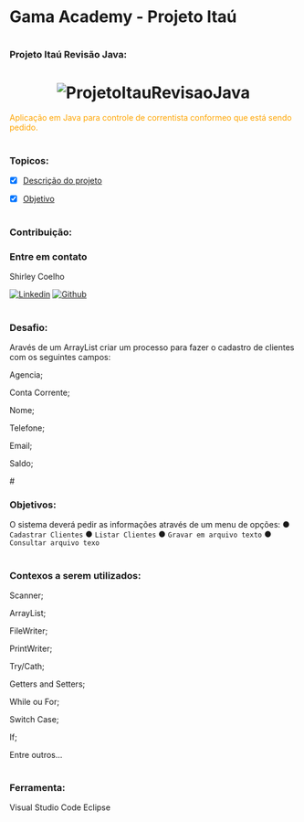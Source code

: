 
# Gama Academy - Projeto Itaú

# <h3> Projeto Itaú Revisão Java: <h3/>

<h1 align="center">
  <img alt="ProjetoItauRevisaoJava" title="ProjetoItauRevisaoJava"  />
</h1>

<p style="color: orange;">Aplicação em Java para controle de correntista conformeo que está sendo pedido.</p>

#
### Topicos:

- [x] [Descrição do projeto](#Desafio)
- [x] [Objetivo ](#Objetivos)



#
### Contribuição:

### Entre em contato

<summary>Shirley Coelho</summary>

[![Linkedin](https://img.shields.io/badge/LinkedIn-0077B5?style=for-the-badge&logo=linkedin&logoColor=white)](http://linkedin.com/in/shirley-esteves-5786a9187)
[![Github](https://img.shields.io/badge/GitHub-100000?style=for-the-badge&logo=github&logoColor=white)](https://github.com/Shirley1317)

	
#
### Desafio:
<p>Aravés de um ArrayList criar um processo para fazer o cadastro de clientes com os seguintes campos:</p>
<p>Agencia;</p>
<p>Conta Corrente;</p>
<p>Nome;</p>
<p>Telefone;</p>
<p>Email;</p>	
<p>Saldo;</p>
#


### Objetivos:
O sistema deverá pedir as informações através de um menu de opções:
● `Cadastrar Clientes`
● `Listar Clientes`
● `Gravar em arquivo texto`
● `Consultar arquivo texo`


#



### Contexos a serem utilizados:
<p>Scanner;</p>
<p>ArrayList;</p>
<p>FileWriter;</p>
<p>PrintWriter;</p>
<p>Try/Cath;</p>	
<p>Getters and Setters;</p>
<p>While ou For;</p>
<p>Switch Case;</p>
<p>If;</p>
<p>Entre outros...</p>



#
### Ferramenta:

Visual Studio Code
Eclipse





